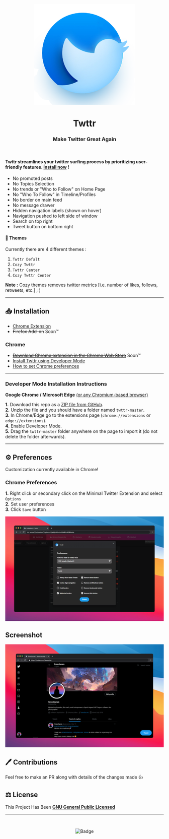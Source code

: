 <p align="center">
  <img alt="Twttr Icon" src="./icon/500.png"/ width=320>
</p>

<h1 align="center">
  Twttr
</h1>

<h3 align="center">
  Make Twitter Great Again 
</h3>

<br>

#### **Twttr streamlines your twitter surfing process by prioritizing user-friendly features. [install now](#installation) !**

 - No promoted posts
 - No Topics Selection
 - No trends or "Who to Follow" on Home Page
 - No "Who To Follow" in Timeline/Profiles
 - No border on main feed
 - No message drawer
 - Hidden navigation labels (shown on hover)
 - Navigation pushed to left side of window
 - Search on top right
 - Tweet button on bottom right

#### 🎨 Themes

Currently there are 4 different themes :
1. `Twttr Defalt`
2. `Cozy Twttr` 
3. `Twttr Center`
4. `Cozy Twttr Center`

__Note :__ Cozy themes removes twitter metrics [i.e. number of likes, follows, retweets, etc.] ; )

---

## 📥 Installation

- [Chrome Extension](#chrome)
- ~~Firefox Add-on~~  Soon:tm:

### Chrome
- ~~[Download Chrome extension in the Chrome Web Store]()~~ Soon:tm: <br>
- [Install Twttr using Developer Mode ](#developer-mode-installation-instructions) <br>
- [How to set Chrome preferences](#chrome-preferences) <br>

---

### Developer Mode Installation Instructions

**Google Chrome / Microsoft Edge** [(or any Chromium-based browser)](https://www.zdnet.com/pictures/all-the-chromium-based-browsers/)

**1.** Download this repo as a [ZIP file from GitHub](https://github.com/sreechar/twttr/archive/refs/heads/main.zip). <br>
**2.** Unzip the file and you should have a folder named `twttr-master`. <br>
**3.** In Chrome/Edge go to the extensions page (`chrome://extensions` or `edge://extensions`).<br>
**4.** Enable Developer Mode. <br>
**5.** Drag the `twttr-master` folder anywhere on the page to import it (do not delete the folder afterwards).

---

## ⚙️ Preferences

Customization currently available in Chrome! 

### Chrome Preferences

**1.** Right click or secondary click on the Minimal Twitter Extension and select `Options` <br>
**2.** Set user preferences <br>
**3.** Click `Save` button <br>

![Chrome Preferences](./images/chrome-preferences.png)


## Screenshot

![twitter.com](./images/screenshot.png)


## :pen: Contributions

Feel free to make an PR along with details of the changes made :thumbsup:


## ⚖️ License

This Project Has Been **[GNU General Public Licensed](./License.md)**

---

<br>

<p align="center">
  <img alt="Badge" src="https://visitor-badges.glitch.me?username=sreechar&repo=twttr&label=Views&style=for-the-badge&color=%23457BFF&&logo=Github&contentType=svg">
</p>
